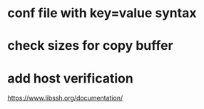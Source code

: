 # conf file with key=value syntax

# check sizes for copy buffer

# add host verification
https://www.libssh.org/documentation/
